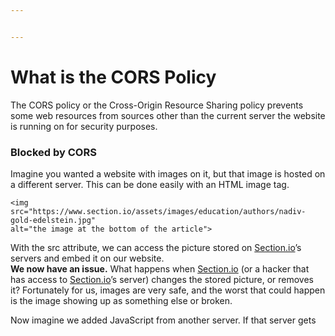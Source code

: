 ```yaml
---


---
```


<h1 id="what-is-the-cors-policy">What is the CORS Policy</h1>
<p>The CORS policy or the Cross-Origin Resource Sharing policy prevents some web resources from sources other than the current server the website is running on for security purposes.</p>
<h3 id="blocked-by-cors">Blocked by CORS</h3>
<p>Imagine you wanted a website with images on it, but that image is hosted on a different server. This can be done easily with an HTML image tag.</p>
<pre class=" language-html"><code class="prism  language-html"><span class="token tag"><span class="token tag"><span class="token punctuation">&lt;</span>img</span> <span class="token attr-name">src</span><span class="token attr-value"><span class="token punctuation">=</span><span class="token punctuation">"</span>https://www.section.io/assets/images/education/authors/nadiv-gold-edelstein.jpg<span class="token punctuation">"</span></span>  
<span class="token attr-name">alt</span><span class="token attr-value"><span class="token punctuation">=</span><span class="token punctuation">"</span>the image at the bottom of the article<span class="token punctuation">"</span></span><span class="token punctuation">&gt;</span></span>
</code></pre>
<p>With the src attribute, we can access the picture stored on <a href="http://Section.io">Section.io</a>’s servers and embed it on our website.<br>
<strong>We now have an issue.</strong> What happens when <a href="http://Section.io">Section.io</a> (or a hacker that has access to <a href="http://Section.io">Section.io</a>’s server) changes the stored picture, or removes it? Fortunately for us, images are very safe, and the worst that could happen is the image showing up as something else or broken.</p>
<p>Now imagine we added JavaScript from another server. If that server gets</p>

